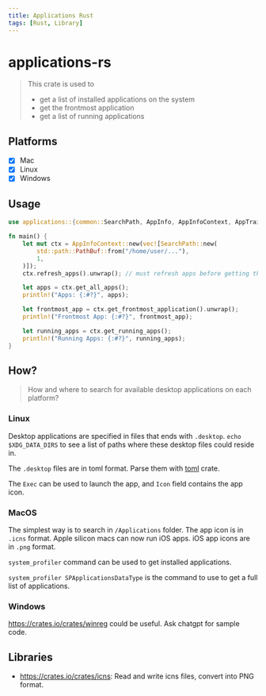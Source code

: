 ```yaml
---
title: Applications Rust
tags: [Rust, Library]
---
```


# applications-rs

> This crate is used to
>
> - get a list of installed applications on the system
> - get the frontmost application
> - get a list of running applications

## Platforms

- [x] Mac
- [x] Linux
- [x] Windows

## Usage

```rust
use applications::{common::SearchPath, AppInfo, AppInfoContext, AppTrait};

fn main() {
    let mut ctx = AppInfoContext::new(vec![SearchPath::new(
        std::path::PathBuf::from("/home/user/..."),
        1,
    )]);
    ctx.refresh_apps().unwrap(); // must refresh apps before getting them

    let apps = ctx.get_all_apps();
    println!("Apps: {:#?}", apps);

    let frontmost_app = ctx.get_frontmost_application().unwrap();
    println!("Frontmost App: {:#?}", frontmost_app);

    let running_apps = ctx.get_running_apps();
    println!("Running Apps: {:#?}", running_apps);
}
```

## How?

> How and where to search for available desktop applications on each platform?

### Linux

Desktop applications are specified in files that ends with `.desktop`. `echo $XDG_DATA_DIRS` to see a list of paths where these desktop files could reside in.

The `.desktop` files are in toml format. Parse them with [toml](https://crates.io/crates/toml) crate.

The `Exec` can be used to launch the app, and `Icon` field contains the app icon.

### MacOS

The simplest way is to search in `/Applications` folder. The app icon is in `.icns` format.
Apple silicon macs can now run iOS apps. iOS app icons are in `.png` format.

`system_profiler` command can be used to get installed applications.

`system_profiler SPApplicationsDataType` is the command to use to get a full list of applications.

### Windows

https://crates.io/crates/winreg could be useful. Ask chatgpt for sample code.

## Libraries

- https://crates.io/crates/icns: Read and write icns files, convert into PNG format.
